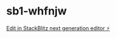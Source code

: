 # sb1-whfnjw

[Edit in StackBlitz next generation editor ⚡️](https://stackblitz.com/~/github.com/Mr-hellcat170/sb1-whfnjw)